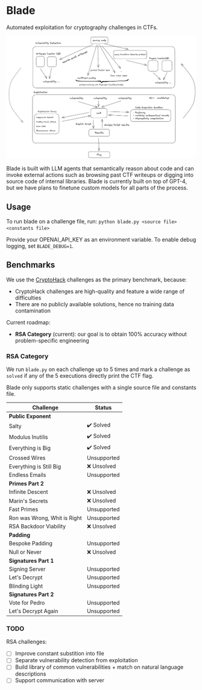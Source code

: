 # Blade

Automated exploitation for cryptography challenges in CTFs.

![](/static/ctf.png)

<!-- [![asciicast](https://asciinema.org/a/620655.svg)](https://asciinema.org/a/620655) -->

Blade is built with LLM agents that semantically reason about code and can invoke external actions such as browsing past CTF writeups or digging into source code of internal libraries. Blade is currently built on top of GPT-4, but we have plans to finetune custom models for all parts of the process.

## Usage

To run blade on a challenge file, run:
`python blade.py <source file> <constants file>`

Provide your OPENAI_API_KEY as an environment variable. To enable debug logging, set `BLADE_DEBUG=1`.

## Benchmarks

We use the [CryptoHack](https://cryptohack.org/challenges/rsa/) challenges as the primary benchmark, because:

- CryptoHack challenges are high-quality and feature a wide range of difficulties
- There are no publicly available solutions, hence no training data contamination

Current roadmap:

- **RSA Category** (current): our goal is to obtain 100% accuracy without problem-specific engineering

### RSA Category

We run `blade.py` on each challenge up to 5 times and mark a challenge as `solved` if any of the 5 executions directly print the CTF flag.

Blade only supports static challenges with a single source file and constants file.

| Challenge                    | Status      |
| ---------------------------- | ----------- |
| **Public Exponent**          |             |
| Salty                        | ✔️ Solved   |
| Modulus Inutilis             | ✔️ Solved   |
| Everything is Big            | ✔️ Solved   |
| Crossed Wires                | Unsupported |
| Everything is Still Big      | ❌ Unsolved |
| Endless Emails               | Unsupported |
| **Primes Part 2**            |
| Infinite Descent             | ❌ Unsolved |
| Marin's Secrets              | ❌ Unsolved |
| Fast Primes                  | Unsupported |
| Ron was Wrong, Whit is Right | Unsupported |
| RSA Backdoor Viability       | ❌ Unsolved |
| **Padding**                  |
| Bespoke Padding              | Unsupported |
| Null or Never                | ❌ Unsolved |
| **Signatures Part 1**        |
| Signing Server               | Unsupported |
| Let's Decrypt                | Unsupported |
| Blinding Light               | Unsupported |
| **Signatures Part 2**        |
| Vote for Pedro               | Unsupported |
| Let's Decrypt Again          | Unsupported |

### TODO

RSA challenges:

- [ ] Improve constant substition into file
- [ ] Separate vulnerability detection from exploitation
- [ ] Build library of common vulnerabilities + match on natural language descriptions
- [ ] Support communication with server
